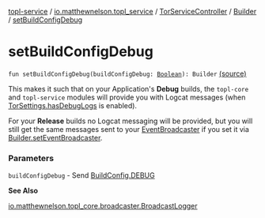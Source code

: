 [topl-service](../../../index.md) / [io.matthewnelson.topl_service](../../index.md) / [TorServiceController](../index.md) / [Builder](index.md) / [setBuildConfigDebug](./set-build-config-debug.md)

# setBuildConfigDebug

`fun setBuildConfigDebug(buildConfigDebug: `[`Boolean`](https://kotlinlang.org/api/latest/jvm/stdlib/kotlin/-boolean/index.html)`): Builder` [(source)](https://github.com/05nelsonm/TorOnionProxyLibrary-Android/blob/master/topl-service/src/main/java/io/matthewnelson/topl_service/TorServiceController.kt#L230)

This makes it such that on your Application's **Debug** builds, the `topl-core` and
`topl-service` modules will provide you with Logcat messages (when
[TorSettings.hasDebugLogs](../../../topl-core-base/io.matthewnelson.topl_core_base/-tor-settings/has-debug-logs.md) is enabled).

For your **Release** builds no Logcat messaging will be provided, but you
will still get the same messages sent to your [EventBroadcaster](../../../topl-core-base/io.matthewnelson.topl_core_base/-event-broadcaster/index.md) if you set it
via [Builder.setEventBroadcaster](set-event-broadcaster.md).

### Parameters

`buildConfigDebug` - Send [BuildConfig.DEBUG](#)

**See Also**

[io.matthewnelson.topl_core.broadcaster.BroadcastLogger](../../../topl-core/io.matthewnelson.topl_core.broadcaster/-broadcast-logger/index.md)

